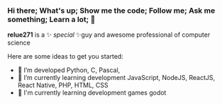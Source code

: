 ### Hi there;   What's up;   Show me the code;   Follow me;   Ask me something;   Learn a lot; 👋


**relue271** is a ✨ _special_ ✨guy and awesome professional of computer science

Here are some ideas to get you started:

- 🌱 I’m developed Python, C, Pascal, 
- 🌱 I’m currently learning development JavaScript, NodeJS, ReactJS, React Native, PHP, HTML, CSS
- 🌱 I'm currently learning development games godot






<!-- 

React, HTML, CSS,

- 🔭 I’m currently working on ...
- 👯 I’m looking to collaborate on ...
- 🤔 I’m looking for help with ...
- 💬 Ask me about program languages and games
- 📫 How to reach me: ...
- 😄 Pronouns: ...
- ⚡ Fun fact: ...
- I want to develop: ...


https://sites.google.com/view/eulergustavogoncalves/home
https://relue271.blogspot.com/



-->
